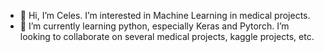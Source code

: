 - 👋 Hi, I’m Celes. I’m interested in Machine Learning in medical projects.
- 🌱 I’m currently learning python, especially Keras and Pytorch. I’m looking to collaborate on several medical projects, kaggle projects, etc.

<!---
Celes-ovo/Celes-ovo is a ✨ special ✨ repository because its `README.md` (this file) appears on your GitHub profile.
You can click the Preview link to take a look at your changes.
--->
